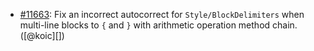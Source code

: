 * [#11663](https://github.com/rubocop/rubocop/issues/11663): Fix an incorrect autocorrect for `Style/BlockDelimiters` when multi-line blocks to `{` and `}` with arithmetic operation method chain. ([@koic][])
